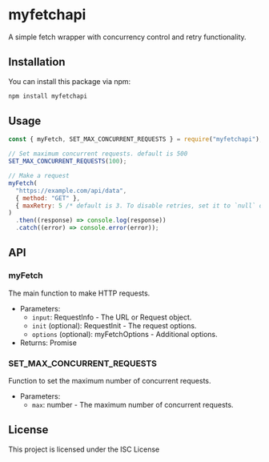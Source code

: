 # myfetchapi

A simple fetch wrapper with concurrency control and retry functionality.

## Installation

You can install this package via npm:

```bash
npm install myfetchapi
```

## Usage

```javascript
const { myFetch, SET_MAX_CONCURRENT_REQUESTS } = require("myfetchapi");

// Set maximum concurrent requests. default is 500
SET_MAX_CONCURRENT_REQUESTS(100);

// Make a request
myFetch(
  "https://example.com/api/data",
  { method: "GET" },
  { maxRetry: 5 /* default is 3. To disable retries, set it to `null` or `0` */ }
)
  .then((response) => console.log(response))
  .catch((error) => console.error(error));
```

## API

### myFetch

The main function to make HTTP requests.

- Parameters:
  - `input`: RequestInfo - The URL or Request object.
  - `init` (optional): RequestInit - The request options.
  - `options` (optional): myFetchOptions - Additional options.
- Returns: Promise<Response>

### SET_MAX_CONCURRENT_REQUESTS

Function to set the maximum number of concurrent requests.

- Parameters:
  - `max`: number - The maximum number of concurrent requests.

## License

This project is licensed under the ISC License
